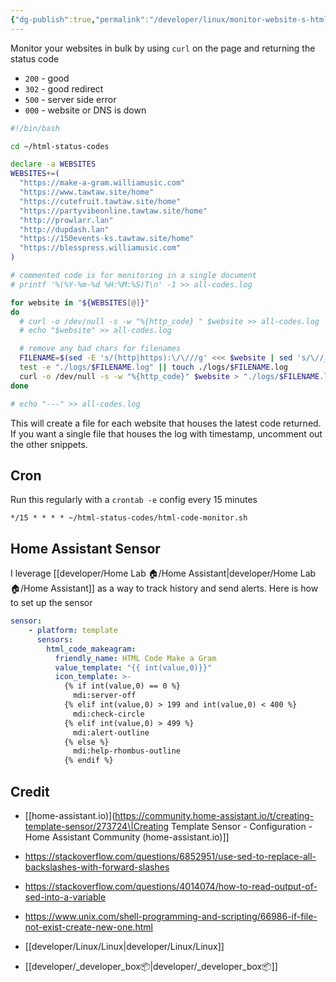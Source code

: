 ```yaml
---
{"dg-publish":true,"permalink":"/developer/linux/monitor-website-s-html-status-code-with-bash-script/","tags":["linux","bash","automation","webdev"],"noteIcon":""}
---
```


Monitor your websites in bulk by using `curl` on the page and returning the status code 
- `200` - good
- `302` - good redirect
- `500` - server side error
- `000` - website or DNS is down

```bash
#!/bin/bash

cd ~/html-status-codes

declare -a WEBSITES
WEBSITES+=( 
  "https://make-a-gram.williamusic.com"
  "https://www.tawtaw.site/home"
  "https://cutefruit.tawtaw.site/home" 
  "https://partyvibeonline.tawtaw.site/home"
  "http://prowlarr.lan"
  "http://dupdash.lan"
  "https://150events-ks.tawtaw.site/home"
  "https://blesspress.williamusic.com"
)

# commented code is for monitoring in a single document
# printf '%(%Y-%m-%d %H:%M:%S)T\n' -1 >> all-codes.log

for website in "${WEBSITES[@]}"
do
  # curl -o /dev/null -s -w "%{http_code} " $website >> all-codes.log
  # echo "$website" >> all-codes.log

  # remove any bad chars for filenames
  FILENAME=$(sed -E 's/(http|https):\/\///g' <<< $website | sed 's/\//_/g')
  test -e "./logs/$FILENAME.log" || touch ./logs/$FILENAME.log
  curl -o /dev/null -s -w "%{http_code}" $website > "./logs/$FILENAME.log"
done

# echo "---" >> all-codes.log
```

This will create a file for each website that houses the latest code returned. If you want a single file that houses the log with timestamp, uncomment out the other snippets. 

## Cron

Run this regularly with a `crontab -e` config every 15 minutes

```shell
*/15 * * * * ~/html-status-codes/html-code-monitor.sh
```

## Home Assistant Sensor

I leverage [[developer/Home Lab 🏠/Home Assistant\|developer/Home Lab 🏠/Home Assistant]] as a way to track history and send alerts. Here is how to set up the sensor

```yml
sensor:
	- platform: template
	  sensors:
	    html_code_makeagram:
	      friendly_name: HTML Code Make a Gram
	      value_template: "{{ int(value,0)}}"
	      icon_template: >-
	        {% if int(value,0) == 0 %}
	          mdi:server-off
	        {% elif int(value,0) > 199 and int(value,0) < 400 %}
	          mdi:check-circle
	        {% elif int(value,0) > 499 %}
	          mdi:alert-outline
	        {% else %}
	          mdi:help-rhombus-outline
	        {% endif %}
```

## Credit
- [[home-assistant.io)](https://community.home-assistant.io/t/creating-template-sensor/273724\|Creating Template Sensor - Configuration - Home Assistant Community (home-assistant.io)]]
- https://stackoverflow.com/questions/6852951/use-sed-to-replace-all-backslashes-with-forward-slashes
- https://stackoverflow.com/questions/4014074/how-to-read-output-of-sed-into-a-variable
- https://www.unix.com/shell-programming-and-scripting/66986-if-file-not-exist-create-new-one.html

- [[developer/Linux/Linux\|developer/Linux/Linux]]
- [[developer/_developer_box📦\|developer/_developer_box📦]]